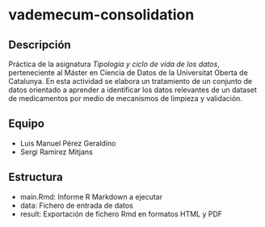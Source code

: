 # vademecum-consolidation

## Descripción

Práctica de la asignatura _Tipología y ciclo de vida de los datos_, perteneciente al Máster en Ciencia de Datos de la Universitat Oberta de Catalunya. En esta actividad se elabora un tratamiento de un conjunto de datos orientado a aprender a identificar los datos relevantes de un dataset de medicamentos por medio de mecanismos de limpieza y validación.

## Equipo

- Luis Manuel Pérez Geraldino
- Sergi Ramirez Mitjans

## Estructura

- main.Rmd: Informe R Markdown a ejecutar
- data: Fichero de entrada de datos
- result: Exportación de fichero Rmd en formatos HTML y PDF
